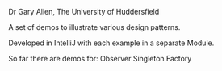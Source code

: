 Dr Gary Allen, The University of Huddersfield

A set of demos to illustrate various design patterns.

Developed in IntelliJ with each example in a separate Module.

So far there are demos for:
    Observer
    Singleton
    Factory


